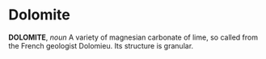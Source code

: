 # Dolomite

**DOLOMITE**, _noun_ A variety of magnesian carbonate of lime, so called from the French geologist Dolomieu. Its structure is granular.